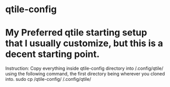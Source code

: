 # qtile-config

# My Preferred qtile starting setup that I usually customize, but this is a decent starting point.

Instruction:
Copy everything inside qtile-config directory into /.config/qtile/ using the following command, the first directory being wherever you cloned into.
sudo cp /qtile-config/ /.config/qtile/
